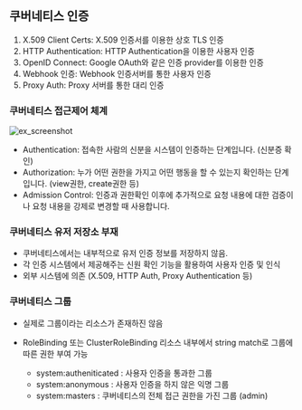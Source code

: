 ## 쿠버네티스 인증

1. X.509 Client Certs: X.509 인증서를 이용한 상호 TLS 인증
2. HTTP Authentication: HTTP Authentication을 이용한 사용자 인증
3. OpenID Connect: Google OAuth와 같은 인증 provider를 이용한 인증
4. Webhook 인증: Webhook 인증서버를 통한 사용자 인증
5. Proxy Auth: Proxy 서버를 통한 대리 인증

### 쿠버네티스 접근제어 체계

![ex_screenshot](../접근제어체계_01.png)

* Authentication: 접속한 사람의 신분을 시스템이 인증하는 단계입니다. (신분증 확인)
* Authorization: 누가 어떤 권한을 가지고 어떤 행동을 할 수 있는지 확인하는 단계입니다. (view권한, create권한 등)
* Admission Control: 인증과 권한확인 이후에 추가적으로 요청 내용에 대한 검증이나 요청 내용을 강제로 변경할 때 사용합니다.

### 쿠버네티스 유저 저장소 부재

* 쿠버네티스에서는 내부적으로 유저 인증 정보를 저장하지 않음.
* 각 인증 시스템에서 제공해주는 신원 확인 기능을 활용하여 사용자 인증 및 인식
* 외부 시스템에 의존 (X.509, HTTP Auth, Proxy Authentication 등)

### 쿠버네티스 그룹

* 실제로 그룹이라는 리소스가 존재하진 않음
* RoleBinding 또는 ClusterRoleBinding 리소스 내부에서 string match로 그룹에 따른 권한 부여 가능

  * system:autheniticated : 사용자 인증을 통과한 그룹
  * system:anonymous : 사용자 인증을 하지 않은 익명 그룹
  * system:masters : 쿠버네티스의 전체 접근 권한을 가진 그룹 (admin)